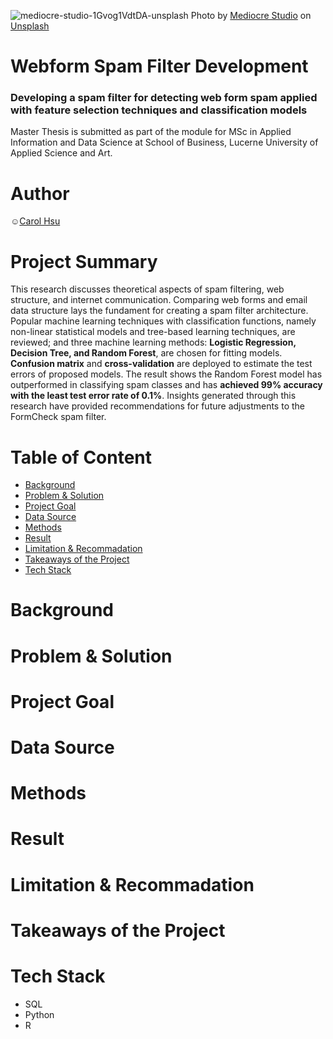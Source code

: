 ![mediocre-studio-1Gvog1VdtDA-unsplash](https://user-images.githubusercontent.com/72688726/187232061-26b99efe-2e5b-4cd3-a354-385624b1ed06.jpg)
Photo by [Mediocre Studio](https://unsplash.com/@paucasals?utm_source=unsplash&utm_medium=referral&utm_content=creditCopyText) on [Unsplash](https://unsplash.com/s/photos/spam?utm_source=unsplash&utm_medium=referral&utm_content=creditCopyText)

# Webform Spam Filter Development
### Developing a spam filter for detecting web form spam applied with feature selection techniques and classification models

Master Thesis is submitted as part of the module for MSc in Applied Information and Data Science at School of Business, Lucerne University of Applied Science and Art.

# Author
☺️[Carol Hsu](https://github.com/hsuwanying)

# Project Summary
This research discusses theoretical aspects of spam filtering, web structure, and internet communication. Comparing web forms and email data structure lays the fundament for creating a spam filter architecture. Popular machine learning techniques with classification functions, namely non-linear statistical models and tree-based learning techniques, are reviewed; and three machine learning methods: **Logistic Regression, Decision Tree, and Random Forest**, are chosen for fitting models. **Confusion matrix** and **cross-validation** are deployed to estimate the test errors of proposed models. The result shows the Random Forest model has outperformed in classifying spam classes and has **achieved 99% accuracy with the least test error rate of 0.1%**. Insights generated through this research have provided recommendations for future adjustments to the FormCheck spam filter.

# Table of Content
 - [Background](https://github.com/hsuwanying/webform-spam-filter-development/blob/main/README.md#background)
 - [Problem & Solution](https://github.com/hsuwanying/webform-spam-filter-development/blob/main/README.md#problem--solution)
 - [Project Goal](https://github.com/hsuwanying/webform-spam-filter-development/blob/main/README.md#project-goal)
 - [Data Source](https://github.com/hsuwanying/webform-spam-filter-development/blob/main/README.md#data-source)
 - [Methods](https://github.com/hsuwanying/webform-spam-filter-development/blob/main/README.md#methods)
 - [Result](https://github.com/hsuwanying/webform-spam-filter-development/blob/main/README.md#result)
 - [Limitation & Recommadation](https://github.com/hsuwanying/webform-spam-filter-development/blob/main/README.md#limitation--recommadation)
 - [Takeaways of the Project](https://github.com/hsuwanying/webform-spam-filter-development/blob/main/README.md#takeaways-of-the-project)
 - [Tech Stack](https://github.com/hsuwanying/webform-spam-filter-development/blob/main/README.md#tech-stack)

# Background
# Problem & Solution
# Project Goal
# Data Source
# Methods
# Result
# Limitation & Recommadation
# Takeaways of the Project
# Tech Stack
 - SQL
 - Python
 - R
